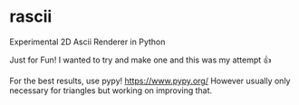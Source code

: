 # rascii
Experimental 2D Ascii Renderer in Python

Just for Fun! I wanted to try and make one and this was my attempt 👍

For the best results, use pypy! https://www.pypy.org/ However usually only necessary for triangles but working on improving that.
